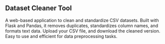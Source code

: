 ## Dataset Cleaner Tool
A web-based application to clean and standardize CSV datasets. Built with Flask and Pandas, it removes duplicates, standardizes column names, and formats text data. Upload your CSV file, and download the cleaned version. Easy to use and efficient for data preprocessing tasks.
